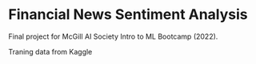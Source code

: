 # Financial News Sentiment Analysis
Final project for McGill AI Society Intro to ML Bootcamp (2022).

Traning data from Kaggle
